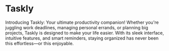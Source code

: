 # Taskly
Introducing Taskly: Your ultimate productivity companion! Whether you're juggling work deadlines, managing personal errands, or planning big projects, Taskly is designed to make your life easier. With its sleek interface, intuitive features, and smart reminders, staying organized has never been this effortless—or this enjoyable.
